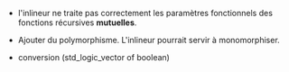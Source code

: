 * l'inlineur ne traite pas correctement les paramètres fonctionnels 
  des fonctions récursives **mutuelles**.

* Ajouter du polymorphisme. L'inlineur pourrait servir à monomorphiser.

* conversion (std_logic_vector of boolean)